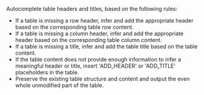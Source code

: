 Autocomplete table headers and titles, based on the following rules:

* If a table is missing a row header, infer and add the appropriate header based on the corresponding table row content.
* If a table is missing a column header, infer and add the appropriate header based on the corresponding table column content.
* If a table is missing a title, infer and add the table title based on the table content.
* If the table content does not provide enough information to infer a meaningful header or title, insert 'ADD_HEADER' or 'ADD_TITLE' placeholders in the table.
* Preserve the existing table structure and content and output the even whole unmodified part of the table.